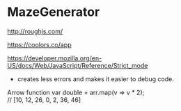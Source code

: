 # MazeGenerator

http://roughjs.com/

https://coolors.co/app

https://developer.mozilla.org/en-US/docs/Web/JavaScript/Reference/Strict_mode
 - creates less errors and makes it easier to debug code.
 
 
 Arrow function
 var double = arr.map(v => v * 2);       
// [10, 12, 26, 0, 2, 36, 46]
